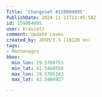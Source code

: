 ```yaml
---
Title: 'Changeset #159004995'
PublishDate: 2024-11-11T11:45:58Z
id: 159004995
user: kravietz
comment: Update caves
created_by: JOSM/1.5 (19128 en)
tags:
- Montenegro
bbox:
  min_lon: 19.5760753
  min_lat: 42.5460558
  max_lon: 19.5785143
  max_lat: 42.5484927

---
```

